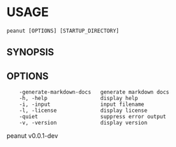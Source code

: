 
# USAGE

	peanut [OPTIONS] [STARTUP_DIRECTORY]

## SYNOPSIS



## OPTIONS

```
    -generate-markdown-docs   generate markdown docs
    -h, -help                 display help
    -i, -input                input filename
    -l, -license              display license
    -quiet                    suppress error output
    -v, -version              display version
```


peanut v0.0.1-dev
